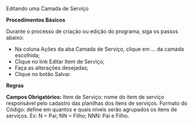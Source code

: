 Editando uma Camada de Serviço

<b>Procedimentos Básicos</b>

 Durante o processo de criação ou edição do programa, siga os passos abaixo:

* Na coluna Ações da aba Camada de Serviço, clique em ... da camada escolhida;
* Clique no link Editar Item de Serviço;
* Faça as alterações desejadas;
* Clique no botão Salvar.

<b>Regras</b>

<b>Campos Obrigatórios:</b>
 Item de Serviço: nome do item de serviço responsável pelo cadastro das planilhas dos itens
 de serviços.
 Formato do Código: define em quantos e quais níveis serão agrupados os itens de serviços.
    Ex: N = Pai; NN = Filho; NNN: Pai e Filho.
